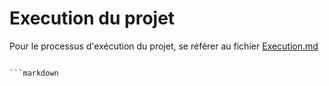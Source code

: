 # Execution du projet
Pour le processus d'exécution du projet, se référer au fichier [Execution.md](Execution.md)
```

```markdown
